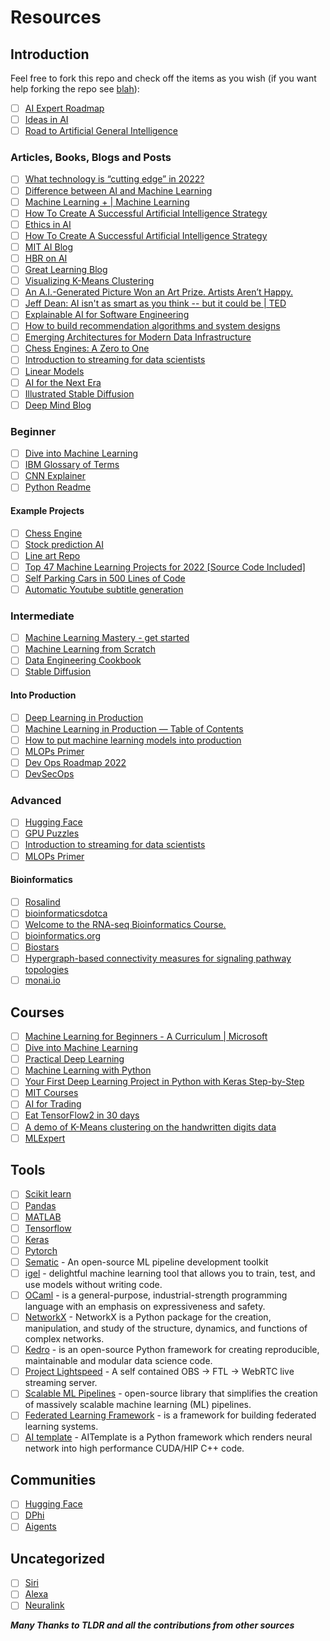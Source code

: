 # Resources

## Introduction
Feel free to fork this repo and check off the items as you wish (if you want help forking the repo see [blah](https://github.com/sprintup/blah)):
- [ ] [AI Expert Roadmap](https://github.com/AMAI-GmbH/AI-Expert-Roadmap)
- [ ] [Ideas in AI](https://ideasai.com/)
- [ ] [Road to Artificial General Intelligence](https://maraoz.com/2022/10/31/agi-roadmap/?utm_source=tldrnewsletter)

### Articles, Books, Blogs and Posts
- [ ] [What technology is “cutting edge” in 2022?](https://news.ycombinator.com/item?id=30053761)
- [ ] [Difference between AI and Machine Learning](https://azure.microsoft.com/en-us/solutions/ai/artificial-intelligence-vs-machine-learning/#introduction)
- [ ] [Machine Learning + | Machine Learning](https://www.machinelearningplus.com/category/machine-learning/)
- [ ] [How To Create A Successful Artificial Intelligence Strategy](https://medium.com/swlh/how-to-create-a-successful-artificial-intelligence-strategy-44705c588e62)
- [ ] [Ethics in AI](https://plato.stanford.edu/entries/ethics-ai/)
- [ ] [How To Create A Successful Artificial Intelligence Strategy](https://medium.com/swlh/how-to-create-a-successful-artificial-intelligence-strategy-44705c588e62)
- [ ] [MIT AI Blog](https://news.mit.edu/topic/artificial-intelligence2)
- [ ] [HBR on AI](https://store.hbr.org/shop/?search_query=ai)
- [ ] [Great Learning Blog](https://www.mygreatlearning.com/blog/)
- [ ] [Visualizing K-Means Clustering](https://www.naftaliharris.com/blog/visualizing-k-means-clustering/)
- [ ] [An A.I.-Generated Picture Won an Art Prize. Artists Aren’t Happy.](https://www.nytimes.com/2022/09/02/technology/ai-artificial-intelligence-artists.html)
- [ ] [Jeff Dean: AI isn't as smart as you think -- but it could be | TED](https://youtu.be/J-FzHIQ7SOs)
- [ ] [Explainable AI for Software Engineering](https://xai4se.github.io/index.html)
- [ ] [How to build recommendation algorithms and system designs](https://trekhleb.dev/blog/2021/self-parking-car-evolution/?ref=devawesome.io)
- [ ] [Emerging Architectures for Modern Data Infrastructure](https://future.com/emerging-architectures-modern-data-infrastructure/?utm_source=tldrnewsletter)
- [ ] [Chess Engines: A Zero to One](https://www.chessengines.org/)
- [ ] [Introduction to streaming for data scientists](https://huyenchip.com/2022/08/03/stream-processing-for-data-scientists.html)
- [ ] [Linear Models](https://feb.kuleuven.be/public/u0017833/boek.pdf)
- [ ] [AI for the Next Era](https://greylock.com/greymatter/sam-altman-ai-for-the-next-era/)
- [ ] [Illustrated Stable Diffusion](https://jalammar.github.io/illustrated-stable-diffusion/?utm_source=tldrnewsletter)
- [ ] [Deep Mind Blog](https://www.deepmind.com/blog)

### Beginner
- [ ] [Dive into Machine Learning](https://github.com/dive-into-machine-learning/dive-into-machine-learning)
- [ ] [IBM Glossary of Terms](https://www.ibm.com/cloud/learn/artificial-intelligence)
- [ ] [CNN Explainer](https://github.com/poloclub/cnn-explainer)
- [ ] [Python Readme](https://github.com/sprintup/AI/blob/main/python.md)

#### Example Projects 
- [ ] [Chess Engine](https://benblack769.github.io/posts/projects/hybrid_chess_engine/)
- [ ] [Stock prediction AI](https://github.com/borisbanushev/stockpredictionai)
- [ ] [Line art Repo](https://github.com/vijishmadhavan/ArtLine)
- [ ] [Top 47 Machine Learning Projects for 2022 [Source Code Included]](https://data-flair.training/blogs/machine-learning-project-ideas/)
- [ ] [Self Parking Cars in 500 Lines of Code](https://trekhleb.dev/blog/2021/self-parking-car-evolution/?ref=devawesome.io)
- [ ] [Automatic Youtube subtitle generation](https://github.com/m1guelpf/yt-whisper)

### Intermediate
- [ ] [Machine Learning Mastery - get started](https://machinelearningmastery.com/start-here/#getstarted)
- [ ] [Machine Learning from Scratch](https://dafriedman97.github.io/mlbook/content/introduction.html)
- [ ] [Data Engineering Cookbook](https://github.com/andkret/Cookbook)
- [ ] [Stable Diffusion](https://keras.io/guides/keras_cv/generate_images_with_stable_diffusion/?utm_source=tldrnewsletter)

#### Into Production
- [ ] [Deep Learning in Production](https://github.com/ahkarami/Deep-Learning-in-Production)
- [ ] [Machine Learning in Production — Table of Contents](https://ckaestne.medium.com/machine-learning-in-production-book-overview-63be62393581)
- [ ] [How to put machine learning models into production](https://stackoverflow.blog/2020/10/12/how-to-put-machine-learning-models-into-production/)
- [ ] [MLOPs Primer](https://github.com/dair-ai/MLOPs-Primer?utm_source=tldrnewsletter)
- [ ] [Dev Ops Roadmap 2022](https://github.com/milanm/DevOps-Roadmap)
- [ ] [DevSecOps](https://github.com/sottlmarek/DevSecOps?utm_source=tldrnewsletter)

### Advanced
- [ ] [Hugging Face](https://huggingface.co/)
- [ ] [GPU Puzzles](https://github.com/srush/GPU-Puzzles)
- [ ] [Introduction to streaming for data scientists](https://huyenchip.com/2022/08/03/stream-processing-for-data-scientists.html)
- [ ] [MLOPs Primer](https://github.com/dair-ai/MLOPs-Primer?utm_source=tldrnewsletter)

#### Bioinformatics
- [ ] [Rosalind](https://rosalind.info/problems/locations/)
- [ ] [bioinformaticsdotca](https://bioinformaticsdotca.github.io/)
- [ ] [Welcome to the RNA-seq Bioinformatics Course.](https://rnabio.org/)
- [ ] [bioinformatics.org](https://www.bioinformatics.org/)
- [ ] [Biostars](https://www.biostars.org/)
- [ ] [Hypergraph-based connectivity measures for signaling pathway topologies](https://journals.plos.org/ploscompbiol/article?id=10.1371/journal.pcbi.1007384)
- [ ] [monai.io](https://monai.io/)

## Courses
- [ ] [Machine Learning for Beginners - A Curriculum | Microsoft](https://github.com/microsoft/ML-For-Beginners?utm_source=tldrnewsletter)
- [ ] [Dive into Machine Learning](https://github.com/dive-into-machine-learning/dive-into-machine-learning)
- [ ] [Practical Deep Learning](https://course.fast.ai/)
- [ ] [Machine Learning with Python](https://www.freecodecamp.org/learn/machine-learning-with-python/)
- [ ] [Your First Deep Learning Project in Python with Keras Step-by-Step](https://machinelearningmastery.com/tutorial-first-neural-network-python-keras/)
- [ ] [MIT Courses](https://professional.mit.edu/course-catalog?field_course_certificate_target_id=33&field_location_tag_target_id=All&field_course_status_target_id=All)
- [ ] [AI for Trading](https://www.udacity.com/course/ai-for-trading--nd880)
- [ ] [Eat TensorFlow2 in 30 days](https://github.com/lyhue1991/eat_tensorflow2_in_30_days)
- [ ] [A demo of K-Means clustering on the handwritten digits data](https://scikit-learn.org/stable/auto_examples/cluster/plot_kmeans_digits.html#sphx-glr-auto-examples-cluster-plot-kmeans-digits-py)
- [ ] [MLExpert](https://mlexpert.io/)

## Tools
- [ ] [Scikit learn](https://scikit-learn.org/stable/user_guide.html)
- [ ] [Pandas](https://pandas.pydata.org/)
- [ ] [MATLAB](https://www.mathworks.com/help/matlab/index.html?s_tid=CRUX_lftnav)
- [ ] [Tensorflow](https://www.tensorflow.org/learn)
- [ ] [Keras](https://keras.io/getting_started/)
- [ ] [Pytorch](https://pytorch.org/get-started/locally/)
- [ ] [Sematic](https://github.com/sematic-ai/sematic?utm_source=tldrnewsletter) - An open-source ML pipeline development toolkit
- [ ] [igel](https://github.com/nidhaloff/igel) - delightful machine learning tool that allows you to train, test, and use models without writing code.
- [ ] [OCaml](https://ocaml.org/) - is a general-purpose, industrial-strength programming language with an emphasis on expressiveness and safety.
- [ ] [NetworkX](https://networkx.org/documentation/stable/index.html) - NetworkX is a Python package for the creation, manipulation, and study of the structure, dynamics, and functions of complex networks.
- [ ] [Kedro](https://github.com/kedro-org/kedro?utm_source=tldrnewsletter) - is an open-source Python framework for creating reproducible, maintainable and modular data science code.
- [ ] [Project Lightspeed](https://github.com/GRVYDEV/Project-Lightspeed) - A self contained OBS -> FTL -> WebRTC live streaming server.
- [ ] [Scalable ML Pipelines](https://github.com/microsoft/SynapseML) - open-source library that simplifies the creation of massively scalable machine learning (ML) pipelines. 
- [ ] [Federated Learning Framework](https://github.com/adap/flower) - is a framework for building federated learning systems.
- [ ] [AI template](https://github.com/facebookincubator/AITemplate?utm_source=tldrnewsletter) - AITemplate is a Python framework which renders neural network into high performance CUDA/HIP C++ code.

## Communities
- [ ] [Hugging Face](https://huggingface.co/)
- [ ] [DPhi](https://dphi.tech/about-us)
- [ ] [Aigents](https://aigents.co/)

## Uncategorized
- [ ] [Siri](https://developer.apple.com/siri/)
- [ ] [Alexa](https://developer.amazon.com/en-US/alexa/alexa-skills-kit/get-deeper/dev-tools-skill-management-api)
- [ ] [Neuralink](https://neuralink.com/)

***Many Thanks to TLDR and all the contributions from other sources***
